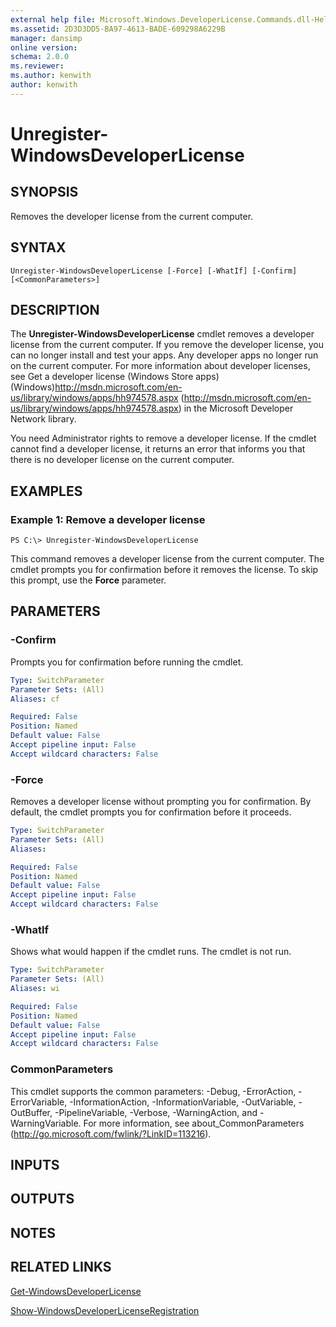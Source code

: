 ```yaml
---
external help file: Microsoft.Windows.DeveloperLicense.Commands.dll-Help.xml
ms.assetid: 2D3D3DD5-BA97-4613-BADE-609298A6229B
manager: dansimp
online version: 
schema: 2.0.0
ms.reviewer:
ms.author: kenwith
author: kenwith
---
```


# Unregister-WindowsDeveloperLicense

## SYNOPSIS
Removes the developer license from the current computer.

## SYNTAX

```
Unregister-WindowsDeveloperLicense [-Force] [-WhatIf] [-Confirm] [<CommonParameters>]
```

## DESCRIPTION
The **Unregister-WindowsDeveloperLicense** cmdlet removes a developer license from the current computer.
If you remove the developer license, you can no longer install and test your apps.
Any developer apps no longer run on the current computer.
For more information about developer licenses, see Get a developer license (Windows Store apps) (Windows)http://msdn.microsoft.com/en-us/library/windows/apps/hh974578.aspx (http://msdn.microsoft.com/en-us/library/windows/apps/hh974578.aspx) in the Microsoft Developer Network library.

You need Administrator rights to remove a developer license.
If the cmdlet cannot find a developer license, it returns an error that informs you that there is no developer license on the current computer.

## EXAMPLES

### Example 1: Remove a developer license
```
PS C:\> Unregister-WindowsDeveloperLicense
```

This command removes a developer license from the current computer.
The cmdlet prompts you for confirmation before it removes the license.
To skip this prompt, use the **Force** parameter.

## PARAMETERS

### -Confirm
Prompts you for confirmation before running the cmdlet.

```yaml
Type: SwitchParameter
Parameter Sets: (All)
Aliases: cf

Required: False
Position: Named
Default value: False
Accept pipeline input: False
Accept wildcard characters: False
```

### -Force
Removes a developer license without prompting you for confirmation.
By default, the cmdlet prompts you for confirmation before it proceeds.

```yaml
Type: SwitchParameter
Parameter Sets: (All)
Aliases: 

Required: False
Position: Named
Default value: False
Accept pipeline input: False
Accept wildcard characters: False
```

### -WhatIf
Shows what would happen if the cmdlet runs.
The cmdlet is not run.

```yaml
Type: SwitchParameter
Parameter Sets: (All)
Aliases: wi

Required: False
Position: Named
Default value: False
Accept pipeline input: False
Accept wildcard characters: False
```

### CommonParameters
This cmdlet supports the common parameters: -Debug, -ErrorAction, -ErrorVariable, -InformationAction, -InformationVariable, -OutVariable, -OutBuffer, -PipelineVariable, -Verbose, -WarningAction, and -WarningVariable. For more information, see about_CommonParameters (http://go.microsoft.com/fwlink/?LinkID=113216).

## INPUTS

## OUTPUTS

## NOTES

## RELATED LINKS

[Get-WindowsDeveloperLicense](./Get-WindowsDeveloperLicense.md)

[Show-WindowsDeveloperLicenseRegistration](./Show-WindowsDeveloperLicenseRegistration.md)

